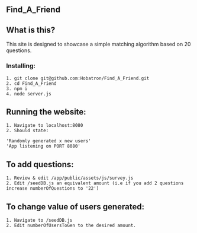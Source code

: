 ## Find_A_Friend

## What is this?
This site is designed to showcase a simple matching algorithm based on 20 questions.

### Installing:
    1. git clone git@github.com:Hobatron/Find_A_Friend.git
    2. cd Find_A_Friend
    3. npm i
    4. node server.js
## Running the website:
    1. Navigate to localhost:8080
    2. Should state: 
```
'Randomly generated x new users'
'App listening on PORT 8080'
 ```
    
## To add questions:
    1. Review & edit /app/public/assets/js/survey.js
    2. Edit /seedDB.js an equivalent amount (i.e if you add 2 questions increase numberOfQuestions to '22')

## To change value of users generated:
    1. Navigate to /seedDB.js
    2. Edit numberOfUsersToGen to the desired amount.

